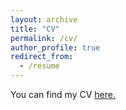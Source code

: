 ```yaml
---
layout: archive
title: "CV"
permalink: /cv/
author_profile: true
redirect_from:
  - /resume
---
```


You can find my CV [here.](https://www.dropbox.com/scl/fi/78dkt7wjuznnvchgprwlw/CV-2025-stable.pdf?rlkey=azclgiaf274hv3537kymg7kny&dl=0)